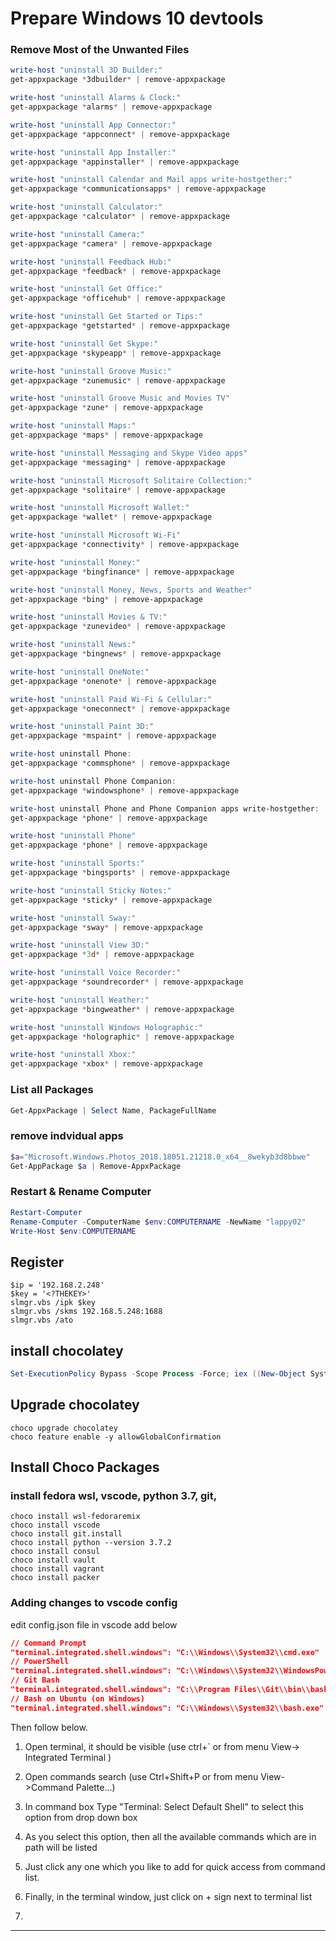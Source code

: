 ﻿
# Prepare Windows 10 devtools

### Remove Most of the Unwanted Files

```powershell
write-host "uninstall 3D Builder:"
get-appxpackage *3dbuilder* | remove-appxpackage

write-host "uninstall Alarms & Clock:"
get-appxpackage *alarms* | remove-appxpackage

write-host "uninstall App Connector:"
get-appxpackage *appconnect* | remove-appxpackage

write-host "uninstall App Installer:"
get-appxpackage *appinstaller* | remove-appxpackage

write-host "uninstall Calendar and Mail apps write-hostgether:"
get-appxpackage *communicationsapps* | remove-appxpackage

write-host "uninstall Calculator:"
get-appxpackage *calculator* | remove-appxpackage

write-host "uninstall Camera:"
get-appxpackage *camera* | remove-appxpackage

write-host "uninstall Feedback Hub:"
get-appxpackage *feedback* | remove-appxpackage

write-host "uninstall Get Office:"
get-appxpackage *officehub* | remove-appxpackage

write-host "uninstall Get Started or Tips:"
get-appxpackage *getstarted* | remove-appxpackage

write-host "uninstall Get Skype:"
get-appxpackage *skypeapp* | remove-appxpackage

write-host "uninstall Groove Music:"
get-appxpackage *zunemusic* | remove-appxpackage

write-host "uninstall Groove Music and Movies TV"
get-appxpackage *zune* | remove-appxpackage

write-host "uninstall Maps:"
get-appxpackage *maps* | remove-appxpackage

write-host "uninstall Messaging and Skype Video apps"
get-appxpackage *messaging* | remove-appxpackage

write-host "uninstall Microsoft Solitaire Collection:"
get-appxpackage *solitaire* | remove-appxpackage

write-host "uninstall Microsoft Wallet:"
get-appxpackage *wallet* | remove-appxpackage

write-host "uninstall Microsoft Wi-Fi"
get-appxpackage *connectivity* | remove-appxpackage

write-host "uninstall Money:"
get-appxpackage *bingfinance* | remove-appxpackage

write-host "uninstall Money, News, Sports and Weather"
get-appxpackage *bing* | remove-appxpackage

write-host "uninstall Movies & TV:"
get-appxpackage *zunevideo* | remove-appxpackage

write-host "uninstall News:"
get-appxpackage *bingnews* | remove-appxpackage

write-host "uninstall OneNote:"
get-appxpackage *onenote* | remove-appxpackage

write-host "uninstall Paid Wi-Fi & Cellular:"
get-appxpackage *oneconnect* | remove-appxpackage

write-host "uninstall Paint 3D:"
get-appxpackage *mspaint* | remove-appxpackage

write-host uninstall Phone:
get-appxpackage *commsphone* | remove-appxpackage

write-host uninstall Phone Companion:
get-appxpackage *windowsphone* | remove-appxpackage

write-host uninstall Phone and Phone Companion apps write-hostgether:
get-appxpackage *phone* | remove-appxpackage

write-host "uninstall Phone"
get-appxpackage *phone* | remove-appxpackage

write-host "uninstall Sports:"
get-appxpackage *bingsports* | remove-appxpackage

write-host "uninstall Sticky Notes:"
get-appxpackage *sticky* | remove-appxpackage

write-host "uninstall Sway:"
get-appxpackage *sway* | remove-appxpackage

write-host "uninstall View 3D:"
get-appxpackage *3d* | remove-appxpackage

write-host "uninstall Voice Recorder:"
get-appxpackage *soundrecorder* | remove-appxpackage

write-host "uninstall Weather:"
get-appxpackage *bingweather* | remove-appxpackage

write-host "uninstall Windows Holographic:"
get-appxpackage *holographic* | remove-appxpackage

write-host "uninstall Xbox:"
get-appxpackage *xbox* | remove-appxpackage
```

### List all Packages

```powershell
Get-AppxPackage | Select Name, PackageFullName
```

### remove indvidual apps

```powershell
$a="Microsoft.Windows.Photos_2018.18051.21218.0_x64__8wekyb3d8bbwe"
Get-AppPackage $a | Remove-AppxPackage
```

### Restart & Rename Computer

```powershell
Restart-Computer 
Rename-Computer -ComputerName $env:COMPUTERNAME -NewName "lappy02"
Write-Host $env:COMPUTERNAME
```

## Register 

```command
$ip = '192.168.2.248'
$key = '<?THEKEY>'
slmgr.vbs /ipk $key
slmgr.vbs /skms 192.168.5.248:1688
slmgr.vbs /ato
```

## install chocolatey

```powershell
Set-ExecutionPolicy Bypass -Scope Process -Force; iex ((New-Object System.Net.WebClient).DownloadString('https://chocolatey.org/install.ps1'))
```

## Upgrade chocolatey

```command
choco upgrade chocolatey
choco feature enable -y allowGlobalConfirmation
```

## Install Choco Packages  

### install fedora wsl, vscode, python 3.7, git,  

```command
choco install wsl-fedoraremix
choco install vscode
choco install git.install
choco install python --version 3.7.2
choco install consul
choco install vault
choco install vagrant
choco install packer
```

### Adding changes to vscode config

edit config.json file in vscode add below

```json
// Command Prompt
"terminal.integrated.shell.windows": "C:\\Windows\\System32\\cmd.exe"
// PowerShell
"terminal.integrated.shell.windows": "C:\\Windows\\System32\\WindowsPowerShell\\v1.0\\powershell.exe"
// Git Bash
"terminal.integrated.shell.windows": "C:\\Program Files\\Git\\bin\\bash.exe"
// Bash on Ubuntu (on Windows)
"terminal.integrated.shell.windows": "C:\\Windows\\System32\\bash.exe"
```

Then follow below.

1. Open terminal, it should be visible (use ctrl+` or from menu View-> Integrated Terminal )

2. Open commands search (use Ctrl+Shift+P or from menu View->Command Palette...)

3. In command box Type "Terminal: Select Default Shell" to select this option from drop down box

4. As you select this option, then all the available commands which are in path will be listed

5. Just click any one which you like to add for quick access from command list.

6. Finally, in the terminal window, just click on + sign next to terminal list

7. 
---

